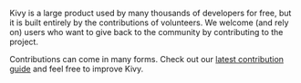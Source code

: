 Kivy is a large product used by many thousands of developers for free, but it 
is built entirely by the contributions of volunteers. We welcome (and rely on)
users who want to give back to the community by contributing to the project.

Contributions can come in many forms.  Check out our
[latest contribution guide](https://kivy.org/doc/master/contribute.html) and
feel free to improve Kivy.
